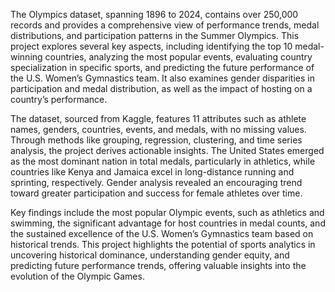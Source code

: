 The Olympics dataset, spanning 1896 to 2024, contains over 250,000 records and provides a comprehensive view of performance trends, medal distributions, and participation patterns in the Summer Olympics. This project explores several key aspects, including identifying the top 10 medal-winning countries, analyzing the most popular events, evaluating country specialization in specific sports, and predicting the future performance of the U.S. Women’s Gymnastics team. It also examines gender disparities in participation and medal distribution, as well as the impact of hosting on a country’s performance.

The dataset, sourced from Kaggle, features 11 attributes such as athlete names, genders, countries, events, and medals, with no missing values. Through methods like grouping, regression, clustering, and time series analysis, the project derives actionable insights. The United States emerged as the most dominant nation in total medals, particularly in athletics, while countries like Kenya and Jamaica excel in long-distance running and sprinting, respectively. Gender analysis revealed an encouraging trend toward greater participation and success for female athletes over time.

Key findings include the most popular Olympic events, such as athletics and swimming, the significant advantage for host countries in medal counts, and the sustained excellence of the U.S. Women’s Gymnastics team based on historical trends. This project highlights the potential of sports analytics in uncovering historical dominance, understanding gender equity, and predicting future performance trends, offering valuable insights into the evolution of the Olympic Games.
